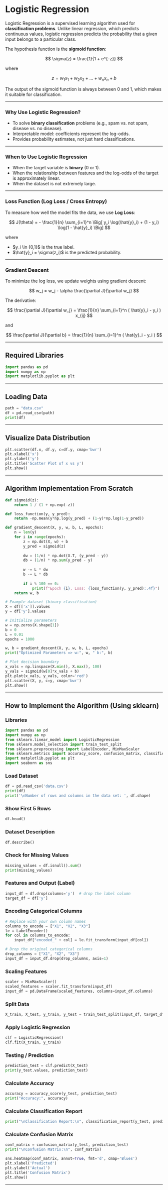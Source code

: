 # Logistic Regression

Logistic Regression is a supervised learning algorithm used for **classification problems**. Unlike linear regression, which predicts continuous values, logistic regression predicts the probability that a given input belongs to a particular class.

The hypothesis function is the **sigmoid function**:

$$
\sigma(z) = \frac{1}{1 + e^{-z}}
$$

where

$$
z = w_1 x_1 + w_2 x_2 + \dots + w_n x_n + b
$$

The output of the sigmoid function is always between 0 and 1, which makes it suitable for classification.

---

### Why Use Logistic Regression?

* To solve **binary classification** problems (e.g., spam vs. not spam, disease vs. no disease).
* Interpretable model: coefficients represent the log-odds.
* Provides probability estimates, not just hard classifications.

---

### When to Use Logistic Regression

* When the target variable is **binary** (0 or 1).
* When the relationship between features and the log-odds of the target is approximately linear.
* When the dataset is not extremely large.

---

### Loss Function (Log Loss / Cross Entropy)

To measure how well the model fits the data, we use **Log Loss**:

$$
J(\theta) = - \frac{1}{n} \sum_{i=1}^n \Big[ y_i \log(\hat{y}_i) + (1 - y_i) \log(1 - \hat{y}_i) \Big]
$$

where

* \$y\_i \in {0,1}\$ is the true label.
* \$\hat{y}\_i = \sigma(z\_i)\$ is the predicted probability.

---

### Gradient Descent

To minimize the log loss, we update weights using gradient descent:

$$
w_j = w_j - \alpha \frac{\partial J}{\partial w_j}
$$

The derivative:

$$
\frac{\partial J}{\partial w_j} = \frac{1}{n} \sum_{i=1}^n ( \hat{y}_i - y_i ) x_{ij}
$$

and

$$
\frac{\partial J}{\partial b} = \frac{1}{n} \sum_{i=1}^n ( \hat{y}_i - y_i )
$$

---

## Required Libraries

```python
import pandas as pd
import numpy as np
import matplotlib.pyplot as plt
```

---

## Loading Data

```python
path = "data.csv"
df = pd.read_csv(path)
print(df)
```

---

## Visualize Data Distribution

```python
plt.scatter(df.x, df.y, c=df.y, cmap='bwr')
plt.xlabel('x')
plt.ylabel('y')
plt.title('Scatter Plot of x vs y')
plt.show()
```

---

## Algorithm Implementation From Scratch

```python
def sigmoid(z):
    return 1 / (1 + np.exp(-z))

def loss_function(y, y_pred):
    return -np.mean(y*np.log(y_pred) + (1-y)*np.log(1-y_pred))

def gradient_descent(X, y, w, b, L, epochs):
    n = len(y)
    for i in range(epochs):
        z = np.dot(X, w) + b
        y_pred = sigmoid(z)
        
        dw = (1/n) * np.dot(X.T, (y_pred - y))
        db = (1/n) * np.sum(y_pred - y)
        
        w -= L * dw
        b -= L * db
        
        if i % 100 == 0:
            print(f"Epoch {i}, Loss: {loss_function(y, y_pred):.4f}")
    return w, b

# Example dataset (binary classification)
X = df[['x']].values
y = df['y'].values

# Initialize parameters
w = np.zeros(X.shape[1])
b = 0
L = 0.01
epochs = 1000

w, b = gradient_descent(X, y, w, b, L, epochs)
print("Optimized Parameters => w:", w, " b:", b)

# Plot decision boundary
x_vals = np.linspace(X.min(), X.max(), 100)
y_vals = sigmoid(w[0]*x_vals + b)
plt.plot(x_vals, y_vals, color='red')
plt.scatter(X, y, c=y, cmap='bwr')
plt.show()
```

---

## How to Implement the Algorithm (Using sklearn)

### Libraries

```python
import pandas as pd
import numpy as np
from sklearn.linear_model import LogisticRegression
from sklearn.model_selection import train_test_split
from sklearn.preprocessing import LabelEncoder, MinMaxScaler
from sklearn.metrics import accuracy_score, confusion_matrix, classification_report
import matplotlib.pyplot as plt
import seaborn as sns
```

### Load Dataset

```python
df = pd.read_csv('data.csv')
print(df)
print('\nNumber of rows and columns in the data set: ', df.shape)
```

### Show First 5 Rows

```python
df.head()
```

### Dataset Description

```python
df.describe()
```

### Check for Missing Values

```python
missing_values = df.isnull().sum()
print(missing_values)
```

### Features and Output (Label)

```python
input_df = df.drop(columns='y')  # drop the label column
target_df = df['y']
```

### Encoding Categorical Columns

```python
# Replace with your own column names
columns_to_encode = ["X1", "X2", "X3"]
le = LabelEncoder()
for col in columns_to_encode:
    input_df["encoded_" + col] = le.fit_transform(input_df[col])

# Drop the original categorical columns
drop_columns = ["X1", "X2", "X3"]
input_df = input_df.drop(drop_columns, axis=1)
```

### Scaling Features

```python
scaler = MinMaxScaler()
scaled_features = scaler.fit_transform(input_df)
input_df = pd.DataFrame(scaled_features, columns=input_df.columns)
```

### Split Data

```python
X_train, X_test, y_train, y_test = train_test_split(input_df, target_df, test_size=0.3, random_state=1)
```

### Apply Logistic Regression

```python
clf = LogisticRegression()
clf.fit(X_train, y_train)
```

### Testing / Prediction

```python
prediction_test = clf.predict(X_test)
print(y_test.values, prediction_test)
```

### Calculate Accuracy

```python
accuracy = accuracy_score(y_test, prediction_test)
print("Accuracy:", accuracy)
```

### Calculate Classification Report
```python
print("\nClassification Report:\n", classification_report(y_test, prediction_test))
```

### Calculate Confusion Matrix
```python
conf_matrix = confusion_matrix(y_test, prediction_test)
print("\nConfusion Matrix:\n", conf_matrix)
```

```python
sns.heatmap(conf_matrix, annot=True, fmt='d', cmap='Blues')
plt.xlabel('Predicted')
plt.ylabel('Actual')
plt.title('Confusion Matrix')
plt.show()
```

---